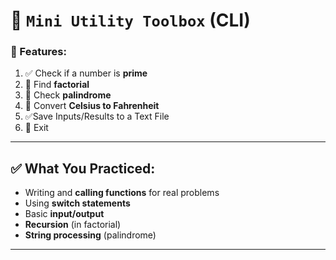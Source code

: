 # 🔧 `Mini Utility Toolbox` (CLI)

### 🧰 Features:
1. ✅ Check if a number is **prime**
2. 🔢 Find **factorial**
3. 🔄 Check **palindrome**
4. 📅 Convert **Celsius to Fahrenheit**
5. ✅Save Inputs/Results to a Text File
6. 🚪 Exit

---

## ✅ What You Practiced:

- Writing and **calling functions** for real problems
- Using **switch statements**
- Basic **input/output**
- **Recursion** (in factorial)
- **String processing** (palindrome)

---
